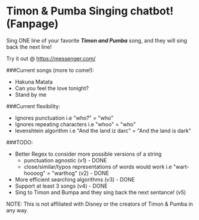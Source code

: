 # Timon & Pumba Singing chatbot! (Fanpage)


Sing ONE line of your favorite ***Timon and Pumba*** song, and they will sing back the next line!

Try it out @ https://messenger.com/

###Current songs (more to come!):
- Hakuna Matata
- Can you feel the love tonight?
- Stand by me

###Current flexibility:
- Ignores punctuation i.e "who?" = "who"
- Ignores repeating characters i.e "whoo" = "who"
- levenshtein algorithm  i.e "And the land iz darc" = "And the land is dark"

###TODO:
- Better Regex to consider more possible versions of a string
  - punctuation agnostic (v1) - DONE
  - close/similar/typos representations of words would work i.e "wart-hoooog" = "warthog" (v2) - DONE
- More efficient searching algorithms (v3) - DONE
- Support at least 3 songs (v4) - DONE
- Sing to Timon and Bumpa and they sing back the next sentance! (v5)


NOTE: This is not affiliated with Disney or the creators of Timon & Pumba in any way.
